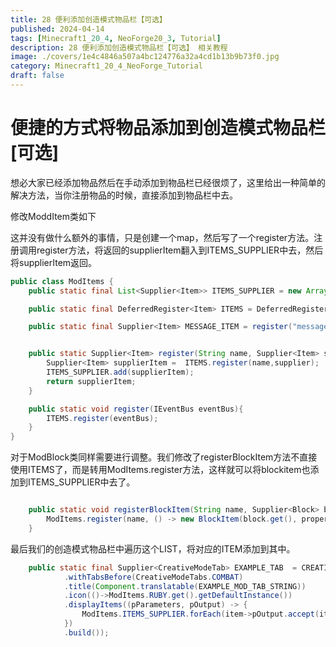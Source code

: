 ```yaml
---
title: 28 便利添加创造模式物品栏【可选】
published: 2024-04-14
tags: [Minecraft1_20_4, NeoForge20_3, Tutorial]
description: 28 便利添加创造模式物品栏【可选】 相关教程
image: ./covers/1e4c4846a507a4bc124776a32a4cd1b13b9b73f0.jpg
category: Minecraft1_20_4_NeoForge_Tutorial
draft: false
---
```

# 便捷的方式将物品添加到创造模式物品栏[可选]

想必大家已经添加物品然后在手动添加到物品栏已经很烦了，这里给出一种简单的解决方法，当你注册物品的时候，直接添加到物品栏中去。

修改ModdItem类如下

这并没有做什么额外的事情，只是创建一个map，然后写了一个register方法。注册调用register方法，将返回的supplierItem翻入到ITEMS_SUPPLIER中去，然后将supplierItem返回。

```java
public class ModItems {
    public static final List<Supplier<Item>> ITEMS_SUPPLIER = new ArrayList<>();

    public static final DeferredRegister<Item> ITEMS = DeferredRegister.create(Registries.ITEM, ExampleMod.MODID);

    public static final Supplier<Item> MESSAGE_ITEM = register("message_item", MessageItem::new);


    public static Supplier<Item> register(String name, Supplier<Item> supplier){
        Supplier<Item> supplierItem =  ITEMS.register(name,supplier);
        ITEMS_SUPPLIER.add(supplierItem);
        return supplierItem;
    }

    public static void register(IEventBus eventBus){
        ITEMS.register(eventBus);
    }
}
```

对于ModBlock类同样需要进行调整。我们修改了registerBlockItem方法不直接使用ITEMS了，而是转用ModItems.register方法，这样就可以将blockitem也添加到ITEMS_SUPPLIER中去了。

```java

    public static void registerBlockItem(String name, Supplier<Block> block, Item.Properties properties){
        ModItems.register(name, () -> new BlockItem(block.get(), properties));
    }
```

最后我们的创造模式物品栏中遍历这个LIST，将对应的ITEM添加到其中。

```java
    public static final Supplier<CreativeModeTab> EXAMPLE_TAB  = CREATIVE_MODE_TABS.register("example_tab",() -> CreativeModeTab.builder()
            .withTabsBefore(CreativeModeTabs.COMBAT)
            .title(Component.translatable(EXAMPLE_MOD_TAB_STRING))
            .icon(()->ModItems.RUBY.get().getDefaultInstance())
            .displayItems((pParameters, pOutput) -> {
                ModItems.ITEMS_SUPPLIER.forEach(item->pOutput.accept(item.get()));
            })
            .build());
```
